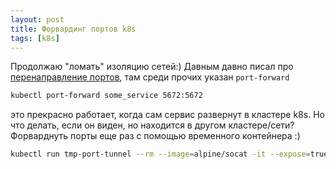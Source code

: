 ```yaml
---
layout: post
title: Форвардинг портов k8s
tags: [k8s]
---
```

Продолжаю "ломать" изоляцию сетей:) Давным давно писал про [перенаправление портов](/2020/04/17/port-forwarding.html), там среди прочих указан `port-forward`
```sh
kubectl port-forward some_service 5672:5672
```
это прекрасно работает, когда сам сервис развернут в кластере k8s. Но что делать, если он виден, но находится в другом кластере/сети? Форварднуть порты еще раз с помощью временного контейнера :)
```sh
kubectl run tmp-port-tunnel --rm --image=alpine/socat -it --expose=true --port=5672 tcp-listen:5672,fork,reuseaddr tcp-connect:some_host:5672
```

